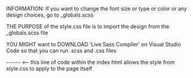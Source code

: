 INFORMATION: If you want to change the font size or type or color or any design choices, go to _globals.scss

THE PURPOSE of the style.css file is to import the design from the _globals.scss file

YOU MIGHT want to DOWNLOAD 'Live Sass Compiler' on Visual Studio Code so that you can run .scss and .css files


---<link rel="stylesheet" href="dist/style.css">--- <-- this line of code within the index html allows the style from style.css to apply to the page itself
